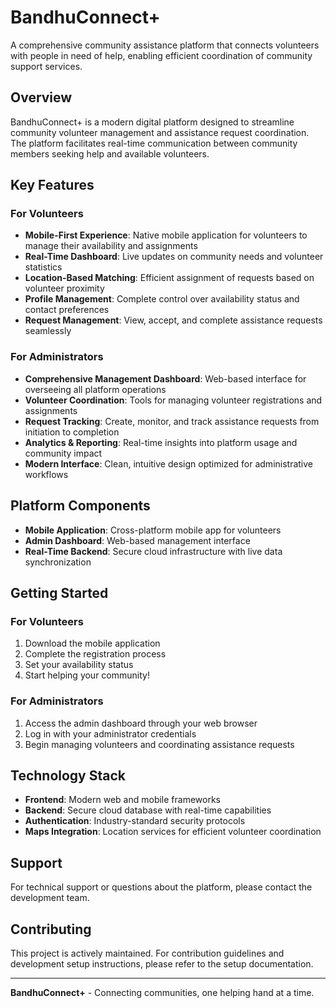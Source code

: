 # BandhuConnect+

A comprehensive community assistance platform that connects volunteers with people in need of help, enabling efficient coordination of community support services.

## Overview

BandhuConnect+ is a modern digital platform designed to streamline community volunteer management and assistance request coordination. The platform facilitates real-time communication between community members seeking help and available volunteers.

## Key Features

### For Volunteers
- **Mobile-First Experience**: Native mobile application for volunteers to manage their availability and assignments
- **Real-Time Dashboard**: Live updates on community needs and volunteer statistics
- **Location-Based Matching**: Efficient assignment of requests based on volunteer proximity
- **Profile Management**: Complete control over availability status and contact preferences
- **Request Management**: View, accept, and complete assistance requests seamlessly

### For Administrators
- **Comprehensive Management Dashboard**: Web-based interface for overseeing all platform operations
- **Volunteer Coordination**: Tools for managing volunteer registrations and assignments
- **Request Tracking**: Create, monitor, and track assistance requests from initiation to completion
- **Analytics & Reporting**: Real-time insights into platform usage and community impact
- **Modern Interface**: Clean, intuitive design optimized for administrative workflows

## Platform Components

- **Mobile Application**: Cross-platform mobile app for volunteers
- **Admin Dashboard**: Web-based management interface
- **Real-Time Backend**: Secure cloud infrastructure with live data synchronization

## Getting Started

### For Volunteers
1. Download the mobile application
2. Complete the registration process
3. Set your availability status
4. Start helping your community!

### For Administrators
1. Access the admin dashboard through your web browser
2. Log in with your administrator credentials
3. Begin managing volunteers and coordinating assistance requests

## Technology Stack

- **Frontend**: Modern web and mobile frameworks
- **Backend**: Secure cloud database with real-time capabilities
- **Authentication**: Industry-standard security protocols
- **Maps Integration**: Location services for efficient volunteer coordination

## Support

For technical support or questions about the platform, please contact the development team.

## Contributing

This project is actively maintained. For contribution guidelines and development setup instructions, please refer to the setup documentation.

---

**BandhuConnect+** - Connecting communities, one helping hand at a time.
